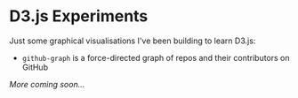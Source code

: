 # D3.js Experiments

Just some graphical visualisations I've been building to learn D3.js:

- `github-graph` is a force-directed graph of repos and their contributors on GitHub

_More coming soon…_
